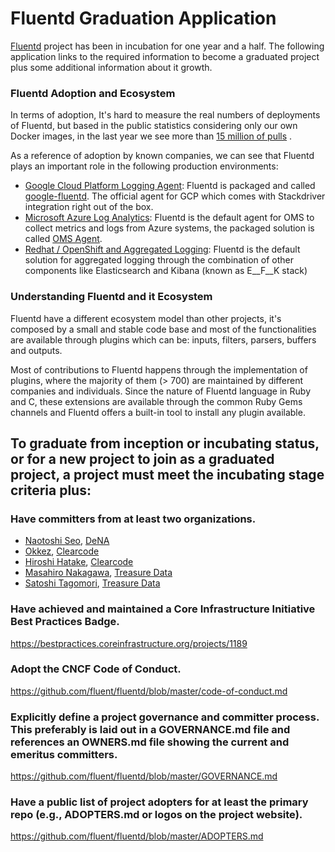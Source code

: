 # Fluentd Graduation Application

[Fluentd](https://www.fluentd.org) project has been in incubation for one year and a half. The following application links to the required information to become a graduated project plus some additional information about it growth.

### Fluentd Adoption and Ecosystem

In terms of adoption, It's hard to measure the real numbers of deployments of Fluentd, but based in the public statistics considering only our own Docker images, in the last year  we see more than <u>15 million of pulls</u> .

As a reference of adoption by known companies, we can see that Fluentd plays an important role in the following production environments:

- [Google Cloud Platform Logging Agent](https://cloud.google.com/logging/docs/agent/): Fluentd is packaged and called [google-fluentd](https://github.com/GoogleCloudPlatform/google-fluentd). The official agent for GCP which comes with Stackdriver integration right out of the box.
- [Microsoft Azure Log Analytics](https://docs.microsoft.com/en-us/azure/log-analytics/log-analytics-data-sources-json): Fluentd is the default agent for OMS to collect metrics and logs from Azure systems, the packaged solution is called [OMS Agent](https://github.com/Microsoft/OMS-Agent-for-Linux).
- [Redhat / OpenShift and Aggregated Logging](https://docs.openshift.com/container-platform/3.10/install_config/aggregate_logging.html): Fluentd is the default solution for aggregated logging through the combination of other components like Elasticsearch and Kibana (known as E__F__K stack)

### Understanding Fluentd and it Ecosystem

Fluentd have a different ecosystem model than other projects, it's composed by a small and stable code base and most of the functionalities are available through plugins which can be: inputs, filters, parsers, buffers and outputs.

Most of contributions to Fluentd happens through the implementation of plugins, where the majority of them (> 700) are maintained by different companies and individuals. Since the nature of Fluentd language in Ruby and C, these extensions are available through the common Ruby Gems channels and Fluentd offers a built-in tool to install any plugin available.

## To graduate from inception or incubating status, or for a new project to join as a graduated project, a project must meet the incubating stage criteria plus:

### Have committers from at least two organizations.

- [Naotoshi Seo](https://github.com/sonots), [DeNA](https://dena.com/intl/)
- [Okkez](https://github.com/okkez), [Clearcode](https://www.clear-code.com/)
- [Hiroshi Hatake](https://github.com/cosmo0920), [Clearcode](https://www.clear-code.com/)
- [Masahiro Nakagawa](https://github.com/repeatedly),  [Treasure Data](https://www.treasuredata.com/)
- [Satoshi Tagomori](https://github.com/tagomoris), [Treasure Data](https://www.treasuredata.com/)

### Have achieved and maintained a Core Infrastructure Initiative Best Practices Badge.

https://bestpractices.coreinfrastructure.org/projects/1189

### Adopt the CNCF Code of Conduct.

https://github.com/fluent/fluentd/blob/master/code-of-conduct.md

### Explicitly define a project governance and committer process. This preferably is laid out in a GOVERNANCE.md file and references an OWNERS.md file showing the current and emeritus committers.

https://github.com/fluent/fluentd/blob/master/GOVERNANCE.md

### Have a public list of project adopters for at least the primary repo (e.g., ADOPTERS.md or logos on the project website).

https://github.com/fluent/fluentd/blob/master/ADOPTERS.md
